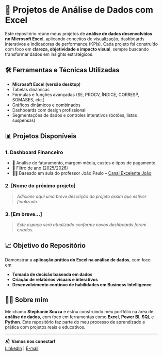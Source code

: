 # 📁 Projetos de Análise de Dados com Excel

Este repositório reúne meus projetos de **análise de dados desenvolvidos no Microsoft Excel**, aplicando conceitos de visualização, dashboards interativos e indicadores de performance (KPIs). Cada projeto foi construído com foco em **clareza, objetividade e impacto visual**, sempre buscando transformar dados em insights estratégicos.

## 🛠️ Ferramentas e Técnicas Utilizadas

- **Microsoft Excel (versão desktop)**
- Tabelas dinâmicas
- Fórmulas e funções avançadas (SE, PROCV, ÍNDICE, CORRESP, SOMASES, etc.)
- Gráficos dinâmicos e combinados
- Dashboards com design profissional
- Segmentações de dados e controles interativos (botões, listas suspensas)

## 📊 Projetos Disponíveis

### 1. Dashboard Financeiro
- 📌 Análise de faturamento, margem média, custos e tipos de pagamento.
- 📆 Filtro de ano (2025/2026)
- 👨‍🏫 Baseado em aula do professor João Paulo – [Canal Excelente João](https://www.youtube.com/@ExcelenteJoao)

### 2. [Nome do próximo projeto]
> _Adicione aqui uma breve descrição do projeto assim que estiver finalizado._

### 3. [Em breve...]
> _Este espaço será atualizado conforme novos dashboards forem criados._

## 📈 Objetivo do Repositório

Demonstrar a **aplicação prática do Excel na análise de dados**, com foco em:

- **Tomada de decisão baseada em dados**
- **Criação de relatórios visuais e interativos**
- **Desenvolvimento contínuo de habilidades em Business Intelligence**

## 👩‍💻 Sobre mim

Me chamo **Stephanie Souza** e estou construindo meu portfólio na área de **análise de dados**, com foco em ferramentas como **Excel**, **Power BI**, **SQL** e **Python**. Este repositório faz parte do meu processo de aprendizado e prática com projetos reais e educativos.

---

📬 **Vamos nos conectar!**  
[LinkedIn](https://www.linkedin.com/in/stephanie-souza-df/) | [E-mail](stephanie_souzadf@outlook.com)  



